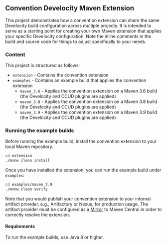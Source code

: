 ## Convention Develocity Maven Extension

This project demonstrates how a convention extension can share the same Develocity build configuration across multiple projects. It
is intended to serve as a starting point for creating your own Maven extension that applies your specific Develocity configuration. Note
the inline comments in the build and source code for things to adjust specifically to your needs.

### Content

This project is structured as follows:

* `extension` - Contains the convention extension
* `examples` - Contains an example build that applies the convention extension
  * `maven_3.6` - Applies the convention extension on a Maven 3.6 build (the Develocity and CCUD plugins are applied)
  * `maven_3.8` - Applies the convention extension on a Maven 3.8 build (the Develocity and CCUD plugins are applied)
  * `maven_3.9` - Applies the convention extension on a Maven 3.9 build (the Develocity and CCUD plugins are applied)

### Running the example builds

Before running the example build, install the convention extension to your local Maven repository.

```bash
cd extension
./mvnw clean install
```

Once you have installed the extension, you can run the example build under `examples`:

```bash
cd examples/maven_3.9
./mvnw clean verify
```

Note that you would publish your convention extension to your internal artifact provider, e.g., Artifactory or Nexus, for production usage.
The artifact provider must be configured as a [Mirror](https://maven.apache.org/guides/mini/guide-mirror-settings.html) to Maven Central in order to correctly resolve the extension.

#### Requirements

To run the example builds, use Java 8 or higher.
